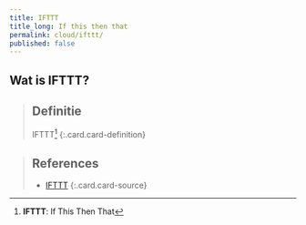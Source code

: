 ```yaml
---
title: IFTTT
title_long: If this then that
permalink: cloud/ifttt/
published: false
---
```


Wat is IFTTT?
-------------

> Definitie
> ---
> IFTTT[^IFTTT]
{:.card.card-definition}

[^IFTTT]: **IFTTT**: If This Then That

> References
> ---
> - [IFTTT](https://ifttt.com/discover)
{:.card.card-source}